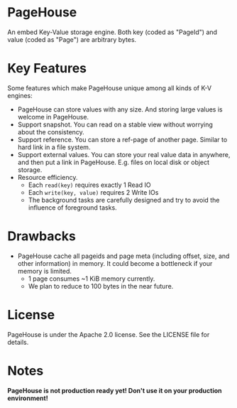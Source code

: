PageHouse
====

An embed Key-Value storage engine. Both key (coded as "PageId") and value (coded as "Page") are arbitrary bytes.

# Key Features

Some features which make PageHouse unique among all kinds of K-V engines:

* PageHouse can store values with any size. And storing large values is welcome in PageHouse.
* Support snapshot. You can read on a stable view without worrying about the consistency.
* Support reference. You can store a ref-page of another page. Similar to hard link in a file system.
* Support external values. You can store your real value data in anywhere, and then put a link in PageHouse. E.g. files on local disk or object storage.
* Resource efficiency.
    * Each `read(key)` requires exactly 1 Read IO
    * Each `write(key, value)` requires 2 Write IOs
    * The background tasks are carefully designed and try to avoid the influence of foreground tasks.

# Drawbacks

* PageHouse cache all pageids and page meta (including offset, size, and other information) in memory. It could become a bottleneck if your memory is limited.
    * 1 page consumes ~1 KiB memory currently.
    * We plan to reduce to 100 bytes in the near future.

# License

PageHouse is under the Apache 2.0 license. See the LICENSE file for details.

# Notes

**PageHouse is not production ready yet! Don't use it on your production environment!**
